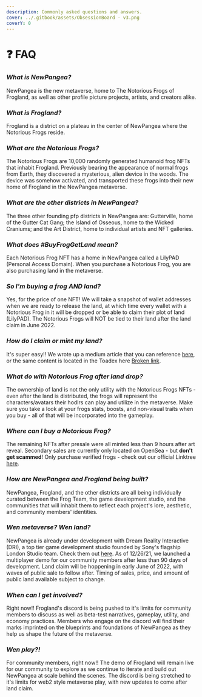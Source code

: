 ```yaml
---
description: Commonly asked questions and answers.
cover: ../.gitbook/assets/ObsessionBoard - v3.png
coverY: 0
---
```


# ❓ FAQ

### _What is NewPangea?_

NewPangea is the new metaverse, home to The Notorious Frogs of Frogland, as well as other profile picture projects, artists, and creators alike.

### _What is Frogland?_

Frogland is a district on a plateau in the center of NewPangea where the Notorious Frogs reside.

### _What are the Notorious Frogs?_

The Notorious Frogs are 10,000 randomly generated humanoid frog NFTs that inhabit Frogland. Previously bearing the appearance of normal frogs from Earth, they discovered a mysterious, alien device in the woods. The device was somehow activated, and transported these frogs into their new home of Frogland in the NewPangea metaverse.

### _What are the other districts in NewPangea?_

The three other founding pfp districts in NewPangea are: Gutterville, home of the Gutter Cat Gang; the Island of Osseous, home to the Wicked Craniums; and the Art District, home to individual artists and NFT galleries.

### _What does #BuyFrogGetLand mean?_

Each Notorious Frog NFT has a home in NewPangea called a LilyPAD (Personal Access Domain). When you purchase a Notorious Frog, you are also purchasing land in the metaverse.

### _**So I'm buying a frog AND land?**_

Yes, for the price of one NFT! We will take a snapshot of wallet addresses when we are ready to release the land, at which time every wallet with a Notorious Frog in it will be dropped or be able to claim their plot of land (LilyPAD). The Notorious Frogs will NOT be tied to their land after the land claim in June 2022.

### _**How do I claim or mint my land?**_

It's super easy!! We wrote up a medium article that you can reference [here](https://frogland.medium.com/the-promised-land-a8181e70dd08), or the same content is located in the Toadex here [Broken link](broken-reference "mention").&#x20;

### _What do with Notorious Frog after land drop?_

The ownership of land is not the only utility with the Notorious Frogs NFTs - even after the land is distributed, the frogs will represent the characters/avatars their hodlrs can play and utilize in the metaverse. Make sure you take a look at your frogs stats, boosts, and non-visual traits when you buy - all of that will be incorporated into the gameplay.

### _Where can I buy a Notorious Frog?_

The remaining NFTs after presale were all minted less than 9 hours after art reveal. Secondary sales are currently only located on OpenSea - but **don't get scammed**! Only purchase verified frogs - check out our official Linktree [here](https://linktr.ee/Frogland).

### _How are NewPangea and Frogland being built?_

NewPangea, Frogland, and the other districts are all being individually curated between the Frog Team, the game development studio, and the communities that will inhabit them to reflect each project's lore, aesthetic, and community members' identities.

### _Wen metaverse? Wen land?_

NewPangea is already under development with Dream Reality Interactive (DRI), a top tier game development studio founded by Sony's flagship London Studio team. Check them out [here](https://www.dreamrealityinteractive.com/). As of 12/26/21, we launched a multiplayer demo for our community members after less than 90 days of development. Land claim will be hoppening in early June of 2022, with waves of public sale to follow after. Timing of sales, price, and amount of public land available subject to change.

### _When can I get involved?_

Right now!! Frogland's discord is being pushed to it's limits for community members to discuss as well as beta-test narratives, gameplay, utility, and economy practices. Members who engage on the discord will find their marks imprinted on the blueprints and foundations of NewPangea as they help us shape the future of the metaverse.

### _Wen play?!_

For community members, right now!! The demo of Frogland will remain live for our community to explore as we continue to iterate and build out NewPangea at scale behind the scenes. The discord is being stretched to it's limits for web2 style metaverse play, with new updates to come after land claim.
